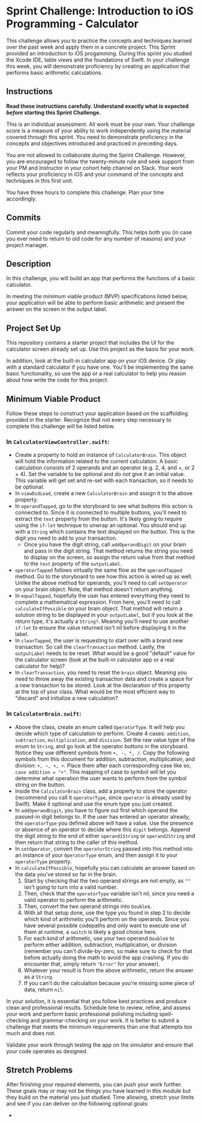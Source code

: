 # Sprint Challenge: Introduction to iOS Programming - Calculator

This challenge allows you to practice the concepts and techniques learned over the past week and apply them in a concrete project. This Sprint provided an introduction to iOS progamming. During this sprint you studied the Xcode IDE, table views and the foundations of Swift. In your challenge this week, you will demonstrate proficiency by creating an application that performs basic arithmetic calculations.

## Instructions

**Read these instructions carefully. Understand exactly what is expected _before_ starting this Sprint Challenge.**

This is an individual assessment. All work must be your own. Your challenge score is a measure of your ability to work independently using the material covered through this sprint. You need to demonstrate proficiency in the concepts and objectives introduced and practiced in preceding days.

You are not allowed to collaborate during the Sprint Challenge. However, you are encouraged to follow the twenty-minute rule and seek support from your PM and Instructor in your cohort help channel on Slack. Your work reflects your proficiency in iOS and your command of the concepts and techniques in this first unit.

You have three hours to complete this challenge. Plan your time accordingly.

## Commits

Commit your code regularly and meaningfully. This helps both you (in case you ever need to return to old code for any number of reasons) and your project manager.

## Description

In this challenge, you will build an app that performs the functions of a basic calculator.

In meeting the minimum viable product (MVP) specifications listed below, your application will be able to perform basic arithmetic and present the answer on the screen in the output label.

## Project Set Up

This repository contains a starter project that includes the UI for the calculator screen already set up. Use this project as the basis for your work.

In addition, look at the built-in calculator app on your iOS device. Or play with a standard calculator if you have one. You'll be implementing the same basic functionality, so use the app or a real calculator to help you reason about how write the code for this project.

## Minimum Viable Product

Follow these steps to construct your application based on the scaffolding provided in the starter. Recognize that not every step necessary to complete this challenge will be listed below.

### In `CalculatorViewController.swift`:
* Create a property to hold an instance of `CalculatorBrain`. This object will hold the information related to the current calculation. A basic calculation consists of 2 operands and an operator (e.g. 2, 4, and +, or 2 + 4). Set the variable to be optional and do _not_ give it an initial value. This variable will get set and re-set with each transaction, so it needs to be optional.
* In `viewDidLoad`, create a new `CalculatorBrain` and assign it to the above property.
* In `operandTapped`, go to the storyboard to see what buttons this action is connected to. Since it is connected to multiple buttons, you'll need to extract the `text` property from the button. It's likely going to require using the `if-let` technique to unwrap an optional. You should end up with a `String` which contains the text displayed on the button. This is the digit you need to add to your transaction.
    * Once you have the digit string, call `addOperandDigit` on your brain and pass in the digit string. That method returns the string you need to display on the screen, so assign the return value from that method to the `text` property of the `outputLabel`.
* `operatorTapped` follows virtually the same flow as the `operandTapped` method. Go to the storyboard to see how this action is wired up as well. Unlike the above method for operands, you'll need to call `setOperator` on your brain object. Note, that method doesn't return anything.
* In `equalTapped`, hopefully the user has entered everything they need to complete a mathematical expression. From here, you'll need to call `calculateIfPossible` on your brain object. That method will return a solution string to be displayed in your `outputLabel`, but if you look at the return type, it's actually a `String?`. Meaning you'll need to use another `if-let` to ensure the value returned isn't nil before displaying it in the label.
* In `clearTapped`, the user is requesting to start over with a brand new transaction. So call the `clearTransaction` method. Lastly, the `outputLabel` needs to be reset. What would be a good "default" value for the calculator screen (look at the built-in calculator app or a real calculator for help)?
* In `clearTransaction`, you need to reset the `brain` object. Meaning you need to throw away the existing transaction data and create a space for a new transaction to be stored. Look at the declaration of this property at the top of your class. What would be the most efficient way to "discard" and initialize a new calculation?

### In `CalculatorBrain.swift`:
* Above the class, create an enum called `OperatorType`. It will help you decide which type of calculation to perform. Create 4 cases: `addition`, `subtraction`, `multiplication`, and `division`. Set the raw value type of the enum to `String`, and go look at the operator buttons in the storyboard. Notice they use different symbols from `+, -, *, /`. Copy the following symbols from this document for addition, subtraction, multiplication, and division: `+, −, ×, ÷`. Place them after each corresponding case like so, `case addition = "+"`. This mapping of case to symbol will let you determine what operation the user wants to perform from the symbol string on the button.
* Inside the `CalculatorBrain` class, add a property to store the operator (recommend you call it `operatorType`, since `operator` is already used by Swift). Make it optional and use the enum type you just created.
* In `addOperandDigit`, you have to figure out first which operand the passed-in digit belongs to. If the user has entered an operator already, the `operatorType` you defined above will have a value. Use the presence or absence of an operator to decide where this `digit` belongs. Append the digit string to the end of either `operand1String` or `operand2String` and then return that string to the caller of this method.
* In `setOperator`, convert the `operatorString` passed into this method into an instance of your `OperatorType` enum, and then assign it to your `operatorType` property.
* In `calculateIfPossible`, hopefully you can calculate an answer based on the data you've stored so far in the brain.
    1. Start by checking that the two operand strings are not empty, as `""` isn't going to turn into a valid number.
    2. Then, check that the `operatorType` variable isn't nil, since you need a valid operator to perform the arithmetic.
    3. Then, convert the two operand strings into `Double`s.
    4. With all that setup done, use the type you found in step 2 to decide which kind of arithmetic you'll perform on the operands. Since you have several possible codepaths and only want to execute one of them at runtime, a `switch` is likely a good choice here.
    5. For each kind of arithmetic, use your two operand `Double`s to perform either addition, subtraction, multiplication, or division (remember you can't divide-by-zero, so make sure to check for that before actually doing the math to avoid the app crashing. If you do encounter that, simply return `"Error"` for your answer).
    6. Whatever your result is from the above arithmetic, return the answer as a `String`.
    7. If you can't do the calculation because you're missing some piece of data, return `nil`.

In your solution, it is essential that you follow best practices and produce clean and professional results. Schedule time to review, refine, and assess your work and perform basic professional polishing including spell-checking and grammar-checking on your work. It is better to submit a challenge that meets the minimum requirements than one that attempts too much and does not.

Validate your work through testing the app on the simulator and ensure that your code operates as designed.

## Stretch Problems

After finishing your required elements, you can push your work further. These goals may or may not be things you have learned in this module but they build on the material you just studied. Time allowing, stretch your limits and see if you can deliver on the following optional goals:

* 